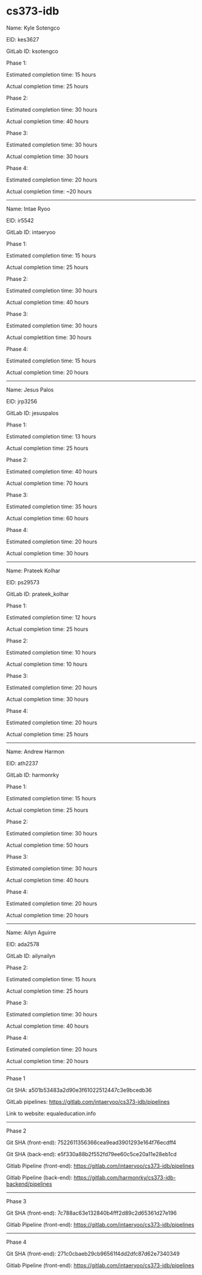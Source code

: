 # cs373-idb
Name: Kyle Sotengco

EID: kes3627

GitLab ID: ksotengco

Phase 1: 

Estimated completion time: 15 hours

Actual completion time: 25 hours

Phase 2:

Estimated completion time: 30 hours

Actual completion time: 40 hours

Phase 3:

Estimated completion time: 30 hours

Actual completion time: 30 hours

Phase 4:

Estimated completion time: 20 hours

Actual completion time: ~20 hours

---------------------------------------------

Name: Intae Ryoo

EID: ir5542

GitLab ID: intaeryoo

Phase 1:

Estimated completion time: 15 hours

Actual completion time: 25 hours

Phase 2:

Estimated completion time: 30 hours

Actual completion time: 40 hours

Phase 3:

Estimated completion time: 30 hours

Actual completition time: 30 hours

Phase 4:

Estimated completion time: 15 hours

Actual completion time: 20 hours

---------------------------------------------

Name: Jesus Palos

EID: jrp3256

GitLab ID: jesuspalos

Phase 1:

Estimated completion time: 13 hours

Actual completion time: 25 hours

Phase 2:

Estimated completion time: 40 hours

Actual completion time: 70 hours

Phase 3:

Estimated completion time: 35 hours

Actual completion time: 60 hours

Phase 4:

Estimated completion time: 20 hours

Actual completion time: 30 hours

---------------------------------------------


Name: Prateek Kolhar

EID: ps29573

GitLab ID: prateek_kolhar

Phase 1:

Estimated completion time: 12 hours 

Actual completion time: 25 hours

Phase 2:

Estimated completion time: 10 hours

Actual completion time: 10 hours

Phase 3:

Estimated completion time: 20 hours

Actual completion time: 30 hours

Phase 4:

Estimated completion time: 20 hours

Actual completion time: 25 hours

---------------------------------------------


Name: Andrew Harmon

EID: ath2237

GitLab ID: harmonrky

Phase 1:

Estimated completion time: 15 hours

Actual completion time: 25 hours

Phase 2:

Estimated completion time: 30 hours

Actual completion time: 50 hours

Phase 3:

Estimated completion time: 30 hours

Actual completion time: 40 hours

Phase 4:

Estimated completion time: 20 hours

Actual completion time: 20 hours

---------------------------------------------

Name: Ailyn Aguirre

EID: ada2578

GitLab ID: ailynailyn

Phase 2:

Estimated completion time: 15 hours

Actual completion time: 25 hours

Phase 3: 

Estimated completion time: 30 hours

Actual completion time: 40 hours

Phase 4:

Estimated completion time: 20 hours

Actual completion time: 20 hours

---------------------------------------------

Phase 1

Git SHA: a501b53483a2d90e3f61022512447c3e9bcedb36

GitLab pipelines: https://gitlab.com/intaeryoo/cs373-idb/pipelines

Link to website: equaleducation.info

---------------------------------------------

Phase 2

Git SHA (front-end): 7522611356366cea9ead3901293e164f76ecdff4

Git SHA (back-end): e5f330a88b2f552fd79ee60c5ce20a11e28eb1cd

Gitlab Pipeline (front-end): https://gitlab.com/intaeryoo/cs373-idb/pipelines

Gitlab Pipeline (back-end): https://gitlab.com/harmonrky/cs373-idb-backend/pipelines

---------------------------------------------

Phase 3

Git SHA (front-end): 7c788ac63e132840b4fff2d89c2d65361d27e196

Gitlab Pipeline (front-end): https://gitlab.com/intaeryoo/cs373-idb/pipelines

---------------------------------------------

Phase 4

Git SHA (front-end): 271c0cbaeb29cb96561f4dd2dfc87d62e7340349

Gitlab Pipeline (front-end): https://gitlab.com/intaeryoo/cs373-idb/pipelines

